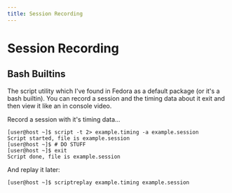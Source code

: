 ```yaml
---
title: Session Recording
---
```


# Session Recording

## Bash Builtins

The script utility which I've found in Fedora as a default package (or it's a
bash builtin). You can record a session and the timing data about it exit and
then view it like an in console video.

Record a session with it's timing data...

```
[user@host ~]$ script -t 2> example.timing -a example.session
Script started, file is example.session
[user@host ~]$ # DO STUFF
[user@host ~]$ exit
Script done, file is example.session
```

And replay it later:

```
[user@host ~]$ scriptreplay example.timing example.session
```

